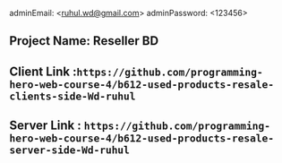adminEmail: \<ruhul.wd@gmail.com\>
adminPassword: \<123456\>



## Project Name: Reseller BD

## Client Link :` https://github.com/programming-hero-web-course-4/b612-used-products-resale-clients-side-Wd-ruhul  `

## Server Link : ` https://github.com/programming-hero-web-course-4/b612-used-products-resale-server-side-Wd-ruhul `

